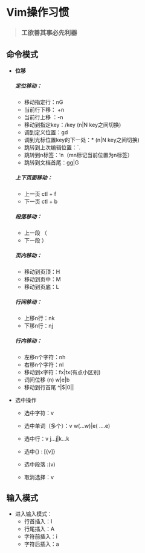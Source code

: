 # Vim操作习惯

> ### **工欲善其事必先利器**

## 命令模式

- #### 位移
  
  ##### 定位移动：
  
  - 移动指定行：nG
  - 当前行下移： +n
  - 当前行上移 ：-n
  - 移动到指定key：/key (n|N key之间切换)
  - 调到定义位置：gd
  - 调到光标位置key的下一处：* (n|N key之间切换)
  - 跳转到上次编辑位置：`.
  - 跳转到n标签：’n（mn标记当前位置为n标签）
  - 跳转到文档首尾：gg|G
  
  ##### 上下页面移动：
  
  - 上一页  ctl + f
  - 下一页  ctl + b
  
  ##### 段落移动：
  
  -  上一段 （
  - 下一段    ）
  
  ##### 页内移动：
  
  - 移动到页顶：H
  - 移动到页中：M
  - 移动到页底：L
  
  ##### 行间移动：
  
  - 上移n行：nk
  - 下移n行：nj
  
  ##### 行内移动：
  
  - 左移n个字符：nh
  - 右移n个字符：nl
  - 移动到x字符：fx|tx(有点小区别)
  - 词间位移  (n) w|e|b
  - 移动到行首尾 ^|$|0||
  
- 选中操作
  
  - 选中字符：v
  
  
  - 选中单词（多个）：v w(…w)|e( ….e)
  - 选中行：v j…j|k…k
  - 选中{} : [{v]}
  - 选中段落 :(v)
  - 取消选择：v

## 输入模式

- 进入输入模式：
  - 行首插入：I
  - 行尾插入：A
  - 字符前插入：i
  - 字符后插入：a

